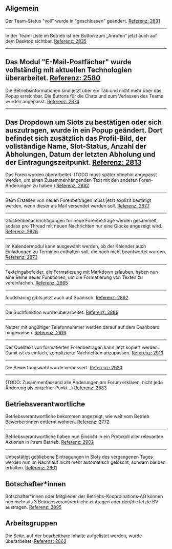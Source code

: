 ## Allgemein

Der Team-Status "voll" wurde in "geschlossen" geändert.
[Referenz: 2831](https://gitlab.com/foodsharing-dev/foodsharing/-/merge_requests/2831)

---
In der Team-Liste im Betrieb ist der Button zum „Anrufen“ jetzt auch auf dem Desktop sichtbar.
[Referenz: 2835](https://gitlab.com/foodsharing-dev/foodsharing/-/merge_requests/2835)

---
Das Modul "E-Mail-Postfächer" wurde vollständig mit aktuellen Technologien überarbeitet.
[Referenz: 2580](https://gitlab.com/foodsharing-dev/foodsharing/-/merge_requests/2580)
---
Die Betriebsinformationen sind jetzt über ein Tab und nicht mehr über das Popup erreichbar. Die Buttons für die Chats
und zum Verlassen des Teams wurden angepasst.
[Referenz: 2874](https://gitlab.com/foodsharing-dev/foodsharing/-/merge_requests/2874)

---
Das Dropdown um Slots zu bestätigen oder sich auszutragen, wurde in ein Popup geändert. 
Dort befindet sich zusätzlich das Profil-Bild, der vollständige Name, Slot-Status, Anzahl der Abholungen, Datum der letzten Abholung und der Eintragungszeitpunkt.
[Referenz: 2813](https://gitlab.com/foodsharing-dev/foodsharing/-/merge_requests/2813)
---
Das Foren wurden überarbeitet. (TODO muss später ohnehin angepasst werden, um einen Zusammenhängenden Text mit den anderen Foren-Änderungen zu haben.)
[Referenz: 2882](https://gitlab.com/foodsharing-dev/foodsharing/-/merge_requests/2882)

---

Beim Erstellen von neuen Forenbeiträgen muss jetzt explizit bestätigt werden, wenn dieser als Mail versendet werden soll. 
[Referenz: 2877](https://gitlab.com/foodsharing-dev/foodsharing/-/merge_requests/2877)

---

Glockenbenachrichtigungen für neue Forenbeiträge werden gesammelt, sodass pro Thread mit neuen Nachrichten nur eine Glocke angezeigt wird.
[Referenz: 2826](https://gitlab.com/foodsharing-dev/foodsharing/-/merge_requests/2826)

---

Im Kalendermodul kann ausgewählt werden, ob der Kalender auch Einladungen zu Terminen enthalten soll, die noch nicht beantwortet wurden.
[Referenz: 2873](https://gitlab.com/foodsharing-dev/foodsharing/-/merge_requests/2873)

---

Texteingabefelder, die Formatierung mit Markdown erlauben, haben nun eine Reihe neuer Funktionen, um die Formatierung von Texten zu vereinfachen.
[Referenz: 2865](https://gitlab.com/foodsharing-dev/foodsharing/-/merge_requests/2865)

---

foodsharing gibts jetzt auch auf Spanisch.
[Referenz: 2892](https://gitlab.com/foodsharing-dev/foodsharing/-/merge_requests/2892)

---

Die Suchfunktion wurde überarbeitet.
[Referenz: 2886](https://gitlab.com/foodsharing-dev/foodsharing/-/merge_requests/2886)

---
Nutzer mit ungültiger Telefonnummer werden darauf auf dem Dashboard hingewiesen.
[Referenz: 2916](https://gitlab.com/foodsharing-dev/foodsharing/-/merge_requests/2916)

---

Der Quelltext von formatierten Forenbeiträgen kann jetzt kopiert werden. Damit ist es einfach, komplizierte Nachrichten anzupassen.
[Referenz: 2913](https://gitlab.com/foodsharing-dev/foodsharing/-/merge_requests/2913)

---

Die Bewertungswahl wurde verbessert.
[Referenz: 2920](https://gitlab.com/foodsharing-dev/foodsharing/-/merge_requests/2920)

---

(TODO: Zusammenfassend alle Änderungen am Forum erklären, nicht jede Änderung als einzelner Punkt...)
[Referenz: 2883](https://gitlab.com/foodsharing-dev/foodsharing/-/merge_requests/2883)


## Betriebsverantwortliche

Betriebsverantwortliche bekommen angezeigt, wie weit vom Betrieb Bewerber:innen entfernt wohnen.
[Referenz: 2772](https://gitlab.com/foodsharing-dev/foodsharing/-/merge_requests/2772)

---

Betriebsverantwortliche haben nun Einsicht in ein Protokoll aller relevanten Aktionen in ihrem Betrieb.
[Referenz: 2902](https://gitlab.com/foodsharing-dev/foodsharing/-/merge_requests/2902)

---

Unbestätigt gebliebene Eintragungen in Slots des vergangenen Tages werden nun im Nachtlauf nicht mehr automatisch gelöscht, sondern bleiben erhalten. [Referenz: 2901](https://gitlab.com/foodsharing-dev/foodsharing/-/merge_requests/2901)


## Botschafter\*innen

Botschafter\*innen oder Mitglieder der Betriebs-Kooprdinations-AG können nun mehr als 3 Betriebsverantwortliche eintragen oder den/die letzte BV austragen.
[Referenz: 2895](https://gitlab.com/foodsharing-dev/foodsharing/-/merge_requests/2895)

## Arbeitsgruppen

Die Seite, auf der bearbeitbare Inhalte aufgelistet werden, wurde überarbeitet.
[Referenz: 2862](https://gitlab.com/foodsharing-dev/foodsharing/-/merge_requests/2862)

